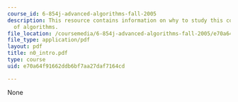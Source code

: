 ```yaml
---
course_id: 6-854j-advanced-algorithms-fall-2005
description: This resource contains information on why to study this course and varieties
  of algorithms.
file_location: /coursemedia/6-854j-advanced-algorithms-fall-2005/e70a64f91662ddb6bf7aa27daf7164cd_n0_intro.pdf
file_type: application/pdf
layout: pdf
title: n0_intro.pdf
type: course
uid: e70a64f91662ddb6bf7aa27daf7164cd

---
```

None